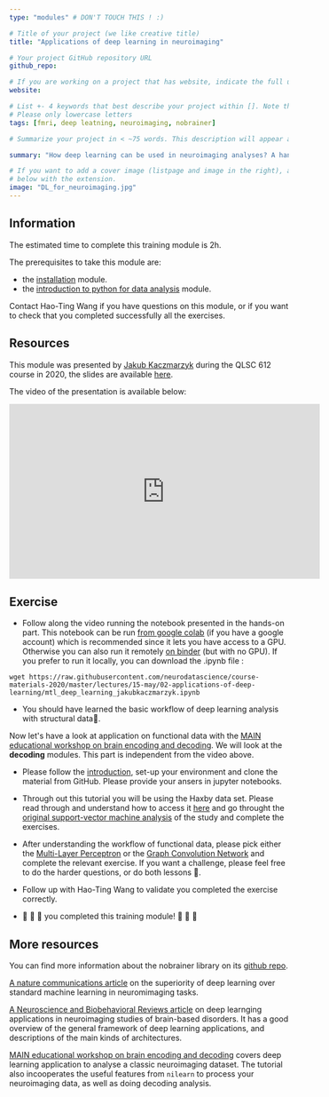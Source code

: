 ```yaml
---
type: "modules" # DON'T TOUCH THIS ! :)

# Title of your project (we like creative title)
title: "Applications of deep learning in neuroimaging"

# Your project GitHub repository URL
github_repo:

# If you are working on a project that has website, indicate the full url including "https://" below or leave it empty.
website:

# List +- 4 keywords that best describe your project within []. Note that the project summary also involves a number of key words. Those are listed on top of the [github repository](https://github.com/PSY6983-2021/project_template), click `manage topics`.
# Please only lowercase letters
tags: [fmri, deep leatning, neuroimaging, nobrainer]

# Summarize your project in < ~75 words. This description will appear at the top of your page and on the list page with other projects..

summary: "How deep learning can be used in neuroimaging analyses? A hands-on example using the nobrainer library and Montreal AI-Neuroscience workshop material."

# If you want to add a cover image (listpage and image in the right), add it to your directory and indicate the name
# below with the extension.
image: "DL_for_neuroimaging.jpg"
---
```

<!-- This is an html comment and this won't appear in the rendered page. You are now editing the "content" area, the core of your description. Everything that you can do in markdown is allowed below. We added a couple of comments to guide your through documenting your progress. -->

## Information

The estimated time to complete this training module is 2h.

The prerequisites to take this module are:
 * the [installation](/modules/installation) module.
 * the [introduction to python for data analysis](/modules/python_data_analysis) module.

Contact Hao-Ting Wang if you have questions on this module, or if you want to check that you completed successfully all the exercises.

## Resources
This module was presented by [Jakub Kaczmarzyk](https://twitter.com/jakubkaczmarzyk) during the QLSC 612 course in 2020, the slides are available [here](https://raw.githubusercontent.com/neurodatascience/course-materials-2020/master/lectures/15-may/02-applications-of-deep-learning/nobrainer-brainhackmtl-2020.pdf).

The video of the presentation is available below:
<iframe width="560" height="315" src="https://www.youtube.com/embed/XM1FT_oVDP0" title="YouTube video player" frameborder="0" allow="accelerometer; autoplay; clipboard-write; encrypted-media; gyroscope; picture-in-picture" allowfullscreen></iframe>


## Exercise

 * Follow along the video running the notebook presented in the hands-on part. This notebook can be run [from google colab](https://colab.research.google.com/github/neurodatascience/course-materials-2020/blob/master/lectures/15-may/02-applications-of-deep-learning/mtl_deep_learning_jakubkaczmarzyk.ipynb) (if you have a google account) which is recommended since it lets you have access to a GPU. Otherwise you can also run it remotely [on binder](https://mybinder.org/v2/gh/neurodatascience/course-materials-2020/master?filepath=lectures%2F15-may%2F02-applications-of-deep-learning%2Fmtl_deep_learning_jakubkaczmarzyk.ipynb) (but with no GPU). If you prefer to run it locally, you can download the .ipynb file :
 ```
 wget https://raw.githubusercontent.com/neurodatascience/course-materials-2020/master/lectures/15-may/02-applications-of-deep-learning/mtl_deep_learning_jakubkaczmarzyk.ipynb
 ```

 * You should have learned the basic workflow of deep learning analysis with structural data:tada:.

 Now let's have a look at application on functional data with the [MAIN educational workshop on brain encoding and decoding](https://main-educational.github.io/brain_encoding_decoding/intro.html). We will look at the **decoding** modules. This part is independent from the video above.
 * Please follow the [introduction](https://main-educational.github.io/brain_encoding_decoding/intro.html#), set-up your environment and clone the material from GitHub. Please provide your ansers in jupyter notebooks.
 * Through out this tutorial you will be using the Haxby data set. Please read through and understand how to access it [here](https://main-educational.github.io/brain_encoding_decoding/haxby_data.html) and go throught the [original support-vector machine analysis](https://main-educational.github.io/brain_encoding_decoding/svm_decoding.html) of the study and complete the exercises. 
 * After understanding the workflow of functional data, please pick either the [Multi-Layer Perceptron](https://main-educational.github.io/brain_encoding_decoding/mlp_decoding.html) or the [Graph Convolution Network](https://main-educational.github.io/brain_encoding_decoding/gcn_decoding.html) and complete the relevant exercise. If you want a challenge, please feel free to do the harder questions, or do both lessons :tada:.

 * Follow up with Hao-Ting Wang to validate you completed the exercise correctly.
 * :tada: :tada: :tada: you completed this training module! :tada: :tada: :tada:

## More resources

You can find more information about the nobrainer library on its [github repo](https://github.com/neuronets/nobrainer).

[A nature communications article](https://www.nature.com/articles/s41467-020-20655-6) on the superiority of deep learning over standard machine learning in neuromimaging tasks.

[A Neuroscience and Biobehavioral Reviews article](https://www.sciencedirect.com/science/article/pii/S0149763416305176) on deep learnging applications in neuroimaging studies of brain-based disorders. It has a good overview of the general framework of deep learning applications, and descriptions of the main kinds of architectures.

[MAIN educational workshop on brain encoding and decoding](https://main-educational.github.io/brain_encoding_decoding/intro.html) covers deep learning application to analyse a classic neuroimaging dataset. The tutorial also incooperates the useful features from `nilearn` to process your neuroimaging data, as well as doing decoding analysis.
